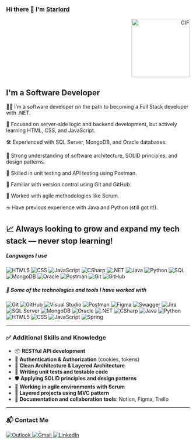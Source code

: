 ### Hi there 👋 I'm [Starlord](https://https://github.com/starling188)

<div align="right">
  <img src="https://media.giphy.com/media/Ah3zHH7hvsSB2/giphy.gif" height="160px" alt="GIF" />
</div>

## I'm a Software Developer

👨‍💻 I’m a software developer on the path to becoming a Full Stack developer with .NET.

🧠 Focused on server-side logic and backend development, but actively learning HTML, CSS, and JavaScript.

🛠️ Experienced with SQL Server, MongoDB, and Oracle databases.

📐 Strong understanding of software architecture, SOLID principles, and design patterns.

🧪 Skilled in unit testing and API testing using Postman.

🔁 Familiar with version control using Git and GitHub.

🚀 Worked with agile methodologies like Scrum.

☕ Have previous experience with Java and Python (still got it!).

📈 Always looking to grow and expand my tech stack — never stop learning!
---

##### Languages I use

![HTML5](https://img.shields.io/badge/-HTML5-000000?style=flat&logo=html5)
![CSS](https://img.shields.io/badge/-CSS3-000000?style=flat&logo=css3)
![JavaScript](https://img.shields.io/badge/-JavaScript-000000?style=flat&logo=javascript)
![CSharp](https://img.shields.io/badge/-C%23-000000?style=flat&logo=c-sharp)
![.NET](https://img.shields.io/badge/-.NET-000000?style=flat&logo=dotnet)
![Java](https://img.shields.io/badge/-Java-000000?style=flat&logo=java)
![Python](https://img.shields.io/badge/-Python-000000?style=flat&logo=python)
![SQL](https://img.shields.io/badge/-SQL-000000?style=flat&logo=postgresql)
![MongoDB](https://img.shields.io/badge/-MongoDB-000000?style=flat&logo=mongodb)
![Oracle](https://img.shields.io/badge/-Oracle-000000?style=flat&logo=oracle)
![Postman](https://img.shields.io/badge/-Postman-000000?style=flat&logo=postman)
![Git](https://img.shields.io/badge/-Git-000000?style=flat&logo=git)
![GitHub](https://img.shields.io/badge/-GitHub-000000?style=flat&logo=github)

##### 🧠 Some of the technologies and tools I have worked with

![Git](https://img.shields.io/badge/-Git-222222?style=flat&logo=git&logoColor=F05032)
![GitHub](https://img.shields.io/badge/-GitHub-222222?style=flat&logo=github&logoColor=181717)
![Visual Studio](https://img.shields.io/badge/-Visual%20Studio-222222?style=flat&logo=visualstudio&logoColor=5C2D91)
![Postman](https://img.shields.io/badge/-Postman-222222?style=flat&logo=postman&logoColor=FF6C37)
![Figma](https://img.shields.io/badge/-Figma-222222?style=flat&logo=figma&logoColor=F24E1E)
![Swagger](https://img.shields.io/badge/-Swagger-222222?style=flat&logo=swagger&logoColor=85EA2D)
![Jira](https://img.shields.io/badge/-Jira-222222?style=flat&logo=jira&logoColor=0052CC)
![SQL Server](https://img.shields.io/badge/-SQL%20Server-222222?style=flat&logo=microsoftsqlserver&logoColor=CC2927)
![MongoDB](https://img.shields.io/badge/-MongoDB-222222?style=flat&logo=mongodb&logoColor=47A248)
![Oracle](https://img.shields.io/badge/-Oracle-222222?style=flat&logo=oracle&logoColor=F80000)
![.NET](https://img.shields.io/badge/-.NET-222222?style=flat&logo=dotnet&logoColor=512BD4)
![CSharp](https://img.shields.io/badge/-C%23-222222?style=flat&logo=c-sharp&logoColor=239120)
![Java](https://img.shields.io/badge/-Java-222222?style=flat&logo=java&logoColor=007396)
![Python](https://img.shields.io/badge/-Python-222222?style=flat&logo=python&logoColor=3776AB)
![HTML5](https://img.shields.io/badge/-HTML5-222222?style=flat&logo=html5&logoColor=E34F26)
![CSS](https://img.shields.io/badge/-CSS3-222222?style=flat&logo=css3&logoColor=1572B6)
![JavaScript](https://img.shields.io/badge/-JavaScript-222222?style=flat&logo=javascript&logoColor=F7DF1E)
![Spring](https://img.shields.io/badge/-Spring-222222?style=flat&logo=spring&logoColor=6DB33F)
<br/>

---
### ✅ Additional Skills and Knowledge

- 📦 **RESTful API development**
- 🔐 **Authentication & Authorization** (cookies, tokens)
- 🧱 **Clean Architecture & Layered Architecture**
- 🧪 **Writing unit tests and testable code**
- 🛡️ **Applying SOLID principles and design patterns**
- 🧭 **Working in agile environments with Scrum**
- 📂 **Layered projects using MVC pattern**
- 📄 **Documentation and collaboration tools**: Notion, Figma, Trello

---

### 📬 Contact Me

<a href="outlook_82E5ABA2E941E041@outlook.com">
  <img src="https://img.shields.io/badge/Outlook-0078D4?style=for-the-badge&logo=microsoftoutlook&logoColor=white" alt="Outlook"/>
</a>
<a href="mailto:gonzalezmiranda188@gmail.com">
  <img src="https://img.shields.io/badge/Gmail-D14836?style=for-the-badge&logo=gmail&logoColor=white" alt="Gmail"/>
</a>
<a href="https://www.linkedin.com/in/starling-gonzalez/" target="_blank">
  <img src="https://img.shields.io/badge/LinkedIn-0A66C2?style=for-the-badge&logo=linkedin&logoColor=white" alt="LinkedIn"/>
</a>



